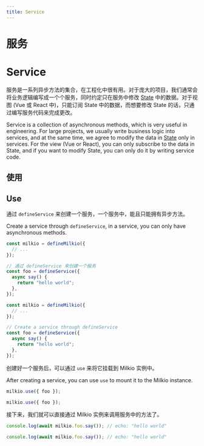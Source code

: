 ```yaml
---
title: Service
---
```


<I18N>

# 服务

# Service

服务是一系列异步方法的集合，在工程化中很有用。对于庞大的项目，我们通常会将业务逻辑编写成一个个服务，同时约定只在服务中修改 [State](/markdown/docs/states.md) 中的数据。对于视图 (Vue 或 React 中)，只能订阅 State 中的数据，而想要修改 State 的话，只通过编写服务代码来完成更改。

Service is a collection of asynchronous methods, which is very useful in engineering. For large projects, we usually write business logic into services, and at the same time, we agree to modify the data in [State](/markdown/docs/states.md) only in services. For the view (Vue or React), you can only subscribe to the data in State, and if you want to modify State, you can only do it by writing service code.

## 使用

## Use

通过 `defineService` 来创建一个服务，一个服务中，能且只能拥有异步方法。

Create a service through `defineService`, in a service, you can only have asynchronous methods.

```ts
const milkio = defineMilkio({
  // ...
});

// 通过 defineService 来创建一个服务
const foo = defineService({
  async say() {
    return "hello world";
  },
});
```

```ts
const milkio = defineMilkio({
  // ...
});

// Create a service through defineService
const foo = defineService({
  async say() {
    return "hello world";
  },
});
```

创建好一个服务后，可以通过 `use` 来将它挂载到 Milkio 实例中。

After creating a service, you can use `use` to mount it to the Milkio instance.

```ts
milkio.use({ foo });
```

```ts
milkio.use({ foo });
```

接下来，我们就可以直接通过 Milkio 实例来调用服务中的方法了。

```ts
console.log(await milkio.foo.say()); // echo: "hello world"
```

```ts
console.log(await milkio.foo.say()); // echo: "hello world"
```

</I18N>
